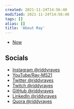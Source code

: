 ```yaml
---
created: 2021-11-24T14:56:40
modified: 2021-11-24T14:56:40
tags: []
alias: []
title: 'About Ray'
---
```



- [Now](notes/about-ray.now)

## Socials


- [Instagram @riddyrayes](https://www.instagram.com/riddyrayes/)
- [YouTube/Ray-MS21](https://www.youtube.com/c/Ray-MS21)
- [Twitter @riddyrayes](https://twitter.com/riddyrayes)
- [Twitch @riddyrayes](https://www.twitch.tv/riddyrayes)
- [GitHub @riddyrayes](https://github.com/riddyrayes)
- [LinkedIn @riddyrayes](https://www.linkedin.com/in/riddyrayes)
- [Quora @riddyrayes](https://www.quora.com/profile/riddyrayes)



<!--
- [[About Ray.CV]]
- [[About Ray.Education]]
  - [[About Ray.Education.Higher Secondary]]
  - College
- [[About Ray.Research]]

